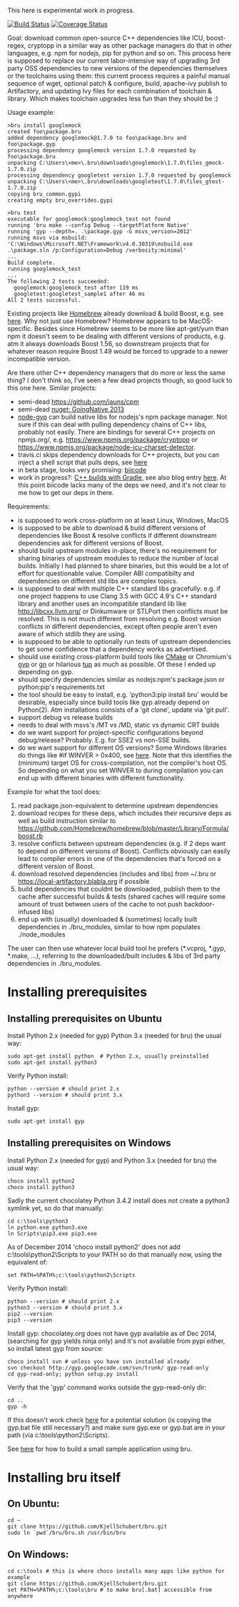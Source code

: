This here is experimental work in progress.

[![Build Status](https://travis-ci.org/KjellSchubert/bru.svg?branch=master)](https://travis-ci.org/KjellSchubert/bru)
[![Coverage Status](https://coveralls.io/repos/KjellSchubert/bru/badge.png)](https://coveralls.io/r/KjellSchubert/bru)


Goal: download common open-source C++ dependencies like ICU, boost-regex, 
cryptopp in a similar way as other package managers do that in other languages,
e.g. npm for nodejs, pip for python and so on. This process here is supposed 
to replace our current labor-intensive way of upgrading 3rd party OSS 
dependencies to new versions of the dependencies themselves or the toolchains
using them: this current process requires a painful manual sequence of wget, 
optional patch & configure, build, apache-ivy publish to Artifactory, and
updating Ivy files for each combination of toolchain & library. Which makes
toolchain upgrades less fun than they should be :)

Usage example:
```
>bru install googlemock
created foo\package.bru
added dependency googlemock@1.7.0 to foo\package.bru and foo\package.gyp
processing dependency googlemock version 1.7.0 requested by foo\package.bru
unpacking C:\Users\<me>\.bru\downloads\googlemock\1.7.0\files_gmock-1.7.0.zip
processing dependency googletest version 1.7.0 requested by googlemock
unpacking C:\Users\<me>\.bru\downloads\googletest\1.7.0\files_gtest-1.7.0.zip
copying bru_common.gypi
creating empty bru_overrides.gypi

>bru test
executable for googlemock:googlemock_test not found
running 'bru make --config Debug --targetPlatform Native'
running 'gyp --depth=. .\package.gyp -G msvs_version=2012'
running msvs via msbuild: 'C:\Windows\Microsoft.NET\Framework\v4.0.30319\msbuild.exe .\package.sln /p:Configuration=Debug /verbosity:minimal'
...
Build complete.
running googlemock_test
...
The following 2 tests succeeded:
  googlemock:googlemock_test after 119 ms
  googletest:googletest_sample1 after 46 ms
All 2 tests successful.
```

Existing projects like
[Homebrew](http://brew.sh/) already download & build Boost, e.g. see 
[here](https://github.com/Homebrew/homebrew/blob/master/Library/Formula/boost.rb).
Why not just use Homebrew? Homebrew appears to be MacOS-specific. Besides 
since Homebrew seems to be more like apt-get/yum than npm it doesn't seem to be
dealing with different versions of products, e.g. atm it
always downloads Boost 1.56, so downstream projects that for whatever reason
require Boost 1.49 would be forced to upgrade to a newer incompatible version.

Are there other C++ dependency managers that do more or less the same thing? I
don't think so, I've seen a few dead projects though, so good luck to this one 
here. Similar projects:

* semi-dead https://github.com/iauns/cpm
* semi-dead [nuget: GoingNative 2013](http://channel9.msdn.com/Events/GoingNative/2013/Find-Build-Share-Use-Using-NuGet-for-C-and-Cpp-Libraries)
* [node-gyp](https://github.com/TooTallNate/node-gyp) can build native libs for
  nodejs's npm package manager. Not sure if this can deal with pulling 
  dependency chains of C++ libs, probably not easily. There are bindings for
  several C++ projects on npmjs.org/, e.g. https://www.npmjs.org/package/cryptopp 
  or https://www.npmjs.org/package/node-icu-charset-detector.
* travis.ci skips dependency downloads for C++ projects, but you can inject
  a shell script that pulls deps, see 
  [here](http://docs.travis-ci.com/user/languages/cpp/)
* in beta stage, looks very promising: [biicode](https://www.biicode.com)
* work in progress?: 
  [C++ builds with Gradle](http://www.gradleware.com/video/creating-a-world-class-cc-build-system-in-gradle-2/),
  see also blog entry [here](http://blog.biicode.com/file-based-cpp-dependency-manager/). 
  At this point biicode lacks many of the deps we need, and it's not clear to
  me how to get our deps in there.

Requirements:

* is supposed to work cross-platform on at least Linux, Windows, MacOS
* is supposed to be able to download & build different versions of dependencies 
  like Boost & resolve conflicts if different downstream dependencies ask for 
  different versions of Boost.
* should build upstream modules in-place, there's no requirement for sharing 
  binaries of upstream modules to reduce the number of local builds. Initially
  I had planned to share binaries, but this would be a lot of effort for
  questionable value. Compiler ABI compatibilty and dependencies on
  different std libs are complex topics.
* is supposed to deal with multiple C++ standard libs gracefully: e.g. if one
  project happens to use Clang 3.5 with GCC 4.9's C++ standard library and 
  another uses an incompatible standard lib like http://libcxx.llvm.org/ or
  Dinkumware or STLPort then conflicts must be resolved. 
  This is not much different from resolving e.g. Boost version conflicts in
  different dependencies, except often people aren't even aware of which 
  stdlib they are using.
* is supposed to be able to optionally run tests of upstream dependencies to
  get some confidence that a dependency works as advertised.
* should use existing cross-platform build tools like [CMake](http://www.cmake.org/)
  or Chromium's [gyp](https://code.google.com/p/gyp/) or
  [gn](https://code.google.com/p/chromium/wiki/gn) or hilarious 
  [tup](http://gittup.org/tup/) as much as possible. 
  Of these I ended up depending on gyp.
* should specify dependencies similar as nodejs:npm's package.json or 
  python:pip's requirements.txt
* the tool should be easy to install, e.g. 'python3:pip install bru' would be
  desirable, especially since build tools like gyp already depend on Python(2).
  Atm installations consists of a 'git clone', update via 'git pull'.
* support debug vs release builds
* needs to deal with msvs's /MT vs /MD, static vs dynamic CRT builds
* do we want support for project-specific configurations beyond debug/release?
  Probably. E.g. for SSE2 vs non-SSE builds.
* do we want support for different OS versions? Some Windows libraries do
  things like #if WINVER > 0x400, see 
  [here](http://blogs.msdn.com/b/oldnewthing/archive/2007/04/11/2079137.aspx).
  Note that this identifies the (minimum) target OS for cross-compilation, not 
  the compiler's host OS. So depending on what you set WINVER to during compilation
  you can end up with different binaries with different functionality.

Example for what the tool does:

1. read package.json-equivalent to determine upstream dependencies
2. download recipes for these deps, which includes their recursive deps as well
   as build instruction similar to 
   https://github.com/Homebrew/homebrew/blob/master/Library/Formula/boost.rb
3. resolve conflicts between upstream dependencies (e.g. if 2 deps want
   to depend on different versions of Boost). Conflicts obviously can easily
   lead to compiler errors in one of the dependencies that's forced on a 
   different version of Boost.
4. download resolved dependencies (includes and libs) from ~/.bru or
   https://local-artifactory.blabla.org if possible
5. build dependencies that couldnt be downloaded, publish them to the cache
   after successful builds & tests (shared caches will require some amount of trust
   between users of the cache to not push backdoor-infused libs)
6. end up with (usually) downloaded & (sometimes) locally built dependencies
   in ./bru_modules, similar to how npm populates ./node_modules

The user can then use whatever local build tool he prefers (*.vcproj, *.gyp, 
*.make, ...), referring to the downloaded/built includes & libs of 3rd party
dependencies in ./bru_modules.

Installing prerequisites
===

Installing prerequisites on Ubuntu
---

Install Python 2.x (needed for gyp) Python 3.x (needed for bru) the usual way:

```
sudo apt-get install python  # Python 2.x, usually preinstalled
sudo apt-get install python3
```

Verify Python install:

```
python --version # should print 2.x
python3 --version # should print 3.x
```

Install gyp:

```
sudo apt-get install gyp
```


Installing prerequisites on Windows
---

Install Python 2.x (needed for gyp) and Python 3.x (needed for bru) the usual
way: 

```
choco install python2
choco install python3
```

Sadly the current chocolatey Python 3.4.2 install does not create a python3
symlink yet, so do that manually:

```
cd c:\tools\python3
ln python.exe python3.exe
ln Scripts\pip3.exe pip3.exe
```

As of December 2014 'choco install python2' does not add c:\tools\python2\Scripts
to your PATH so do that manually now, using the equivalent of:

```
set PATH=%PATH%;c:\tools\python2\Scripts
```

Verify Python install:

```
python --version # should print 2.x
python3 --version # should print 3.x
pip2 --version
pip3 --version
```

Install gyp: chocolatey.org does not have gyp available as of Dec 2014,
(searching for gyp yields ninja only) and it's not available from pypi either,
so install latest gyp from source:

```
choco install svn # unless you have svn installed already
svn checkout http://gyp.googlecode.com/svn/trunk/ gyp-read-only 
cd gyp-read-only; python setup.py install
```

Verify that the 'gyp' command works outside the gyp-read-only dir:

```
cd ..
gyp -h
```

If this doesn't work check [here](https://code.google.com/p/gyp/issues/detail?id=170) 
for a potential solution (is copying the gyp.bat file still necessary?) and make sure
gyp.exe or gyp.bat are in your path (via c:\tools\python2\Scripts).

See [here](https://github.com/KjellSchubert/bru-sample) for how to build a small
sample application using bru.

Installing bru itself
===

On Ubuntu:
---

```
cd ~
git clone https://github.com/KjellSchubert/bru.git
sudo ln `pwd`/bru/bru.sh /usr/bin/bru
```

On Windows:
---

```
cd c:\tools # this is where choco installs many apps like python for example
git clone https://github.com/KjellSchubert/bru.git
set PATH=%PATH%;c:\tools\bru # to make bru[.bat] accessible from anywhere
```